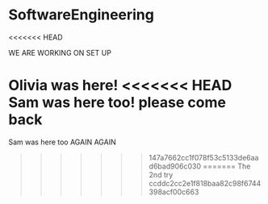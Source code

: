 # SoftwareEngineering
<<<<<<< HEAD

WE ARE WORKING ON SET UP

Olivia was here!
<<<<<<< HEAD
Sam was here too!
please come back
=======
Sam was here too AGAIN AGAIN
>>>>>>> 147a7662cc1f078f53c5133de6aad6bad906c030
=======
The 2nd try
>>>>>>> ccddc2cc2e1f818baa82c98f6744398acf00c663
